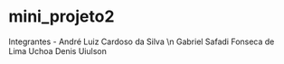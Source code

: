 # mini_projeto2

Integrantes - André Luiz Cardoso da Silva \n
              Gabriel Safadi Fonseca de Lima Uchoa
              Denis Uiulson
